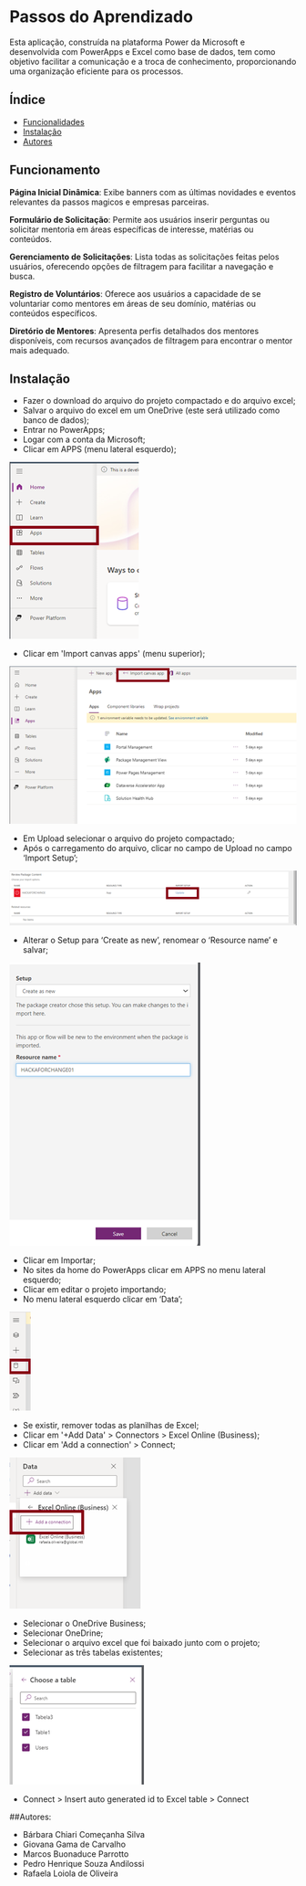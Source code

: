 # Passos do Aprendizado

Esta aplicação, construída na plataforma Power da Microsoft e desenvolvida com PowerApps e Excel como base de dados, tem como objetivo facilitar a comunicação e a troca de conhecimento, proporcionando uma organização eficiente para os processos.


## Índice

- [Funcionalidades](#Funcionalidades)
- [Instalação](#Instalação)
- [Autores](#Autores)

## Funcionamento

**Página Inicial Dinâmica**: Exibe banners com as últimas novidades e eventos relevantes da passos magicos e empresas parceiras.

**Formulário de Solicitação**: Permite aos usuários inserir perguntas ou solicitar mentoria em áreas específicas de interesse, matérias ou conteúdos.

**Gerenciamento de Solicitações**: Lista todas as solicitações feitas pelos usuários, oferecendo opções de filtragem para facilitar a navegação e busca.

**Registro de Voluntários**: Oferece aos usuários a capacidade de se voluntariar como mentores em áreas de seu domínio, matérias ou conteúdos específicos.

**Diretório de Mentores**: Apresenta perfis detalhados dos mentores disponíveis, com recursos avançados de filtragem para encontrar o mentor mais adequado.


## Instalação

- Fazer o download do arquivo do projeto compactado e do arquivo excel;
- Salvar o arquivo do excel em um OneDrive (este será utilizado como banco de dados);
- Entrar no PowerApps;
- Logar com a conta da Microsoft;
- Clicar em APPS (menu lateral esquerdo);

![Imagem botão APPs Menu](https://github.com/RafaLoiola/hackaforchange/blob/main/imagens/imagem1.png)

- Clicar em 'Import canvas apps' (menu superior);

![Imagem import canvas](https://github.com/RafaLoiola/hackaforchange/blob/main/imagens/imagem2.png)

- Em Upload selecionar o arquivo do projeto compactado;
- Após o carregamento do arquivo, clicar no campo de Upload no campo ‘Import Setup’;

![Imagem import Setup](https://github.com/RafaLoiola/hackaforchange/blob/main/imagens/imagem3.png)

- Alterar o Setup para ‘Create as new’, renomear o ‘Resource name’  e salvar;

![Imagem Create as new](https://github.com/RafaLoiola/hackaforchange/blob/main/imagens/imagem4.png)

- Clicar em Importar;
-   No sites da home do PowerApps clicar em APPS no menu lateral esquerdo;
-   Clicar em editar o projeto importando;
-   No menu lateral esquerdo clicar em ‘Data’;

![Imagem Data](https://github.com/RafaLoiola/hackaforchange/blob/main/imagens/imagem5.png)

- Se existir, remover todas as planilhas de Excel;
-   Clicar em '+Add Data' > Connectors > Excel Online (Business);
- Clicar em 'Add a connection' > Connect;

![Imagem Add a connection](https://github.com/RafaLoiola/hackaforchange/blob/main/imagens/imagem6.png)

-   Selecionar o OneDrive Business;
-   Selecionar OneDrine;
-   Selecionar o arquivo excel que foi baixado junto com o projeto;
-   Selecionar as três tabelas existentes;

![Imagem Choose a table](https://github.com/RafaLoiola/hackaforchange/blob/main/imagens/imagem7.png)

-   Connect > Insert auto generated id to Excel table > Connect

 ##Autores:
- Bárbara Chiari Começanha Silva
- Giovana Gama de Carvalho
- Marcos Buonaduce Parrotto
- Pedro Henrique Souza Andilossi
- Rafaela Loiola de Oliveira


